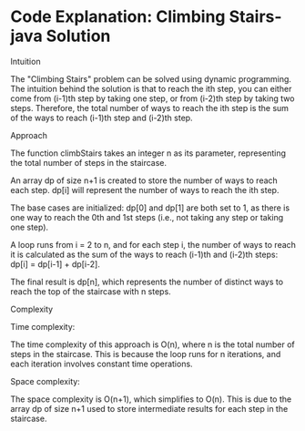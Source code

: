 # Code Explanation: Climbing Stairs- java Solution

Intuition

The "Climbing Stairs" problem can be solved using dynamic programming. The intuition behind the solution is that to reach the ith step, you can either come from (i-1)th step by taking one step, or from (i-2)th step by taking two steps. Therefore, the total number of ways to reach the ith step is the sum of the ways to reach (i-1)th step and (i-2)th step.

Approach

The function climbStairs takes an integer n as its parameter, representing the total number of steps in the staircase.

An array dp of size n+1 is created to store the number of ways to reach each step. dp[i] will represent the number of ways to reach the ith step.

The base cases are initialized: dp[0] and dp[1] are both set to 1, as there is one way to reach the 0th and 1st steps (i.e., not taking any step or taking one step).

A loop runs from i = 2 to n, and for each step i, the number of ways to reach it is calculated as the sum of the ways to reach (i-1)th and (i-2)th steps: dp[i] = dp[i-1] + dp[i-2].

The final result is dp[n], which represents the number of distinct ways to reach the top of the staircase with n steps.

Complexity

Time complexity:

The time complexity of this approach is O(n), where n is the total number of steps in the staircase. This is because the loop runs for n iterations, and each iteration involves constant time operations.

Space complexity:

The space complexity is O(n+1), which simplifies to O(n). This is due to the array dp of size n+1 used to store intermediate results for each step in the staircase.
